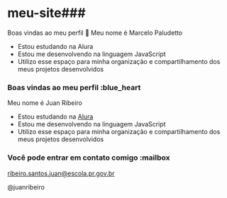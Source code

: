 # meu-site### 
Boas vindas ao meu perfil 💙
Meu nome é Marcelo Paludetto

- Estou estudando na Alura
- Estou me desenvolvendo na linguagem JavaScript
- Utilizo esse espaço para minha organização e compartilhamento dos meus projetos desenvolvidos
### Boas vindas ao meu perfil :blue_heart

Meu nome é Juan Ribeiro

- Estou estudando na [Alura](https://www.alura.com.br)
- Estou me desenvolvendo na linguagem JavaScript
- Utilizo esse espaço para minha organização e compartilhamento dos meus projetos desenvolvidos

### Você pode entrar em contato comigo :mailbox

ribeiro.santos.juan@escola.pr.gov.br

@juanribeiro

